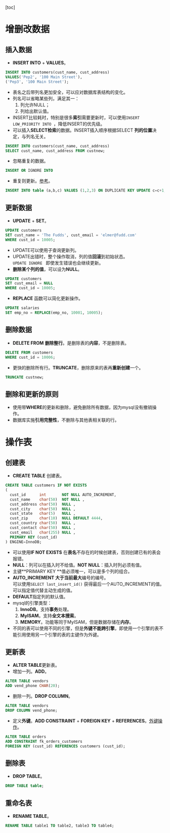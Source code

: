 [toc]
# 增删改数据 #
## 插入数据 ##
- **INSERT INTO** + **VALUES**。
```sql
INSERT INTO customers(cust_name, cust_address)
VALUES('Pep2', '100 Main Street'),
('Pep3', '100 Main Street');
```

- 表名之后带列名更加安全，可以应对数据库表结构的变化。
- 列名可以省略某些列，满足其一：
    1. 列允许NULL；
    2. 列给出默认值。
- INSERT比较耗时，特别是很多**索引**需要更新时，可以使用```INSERT LOW_PRIORITY INTO ```，降低INSERT的优先级。
- 可以插入**SELECT检索**的数据。INSERT插入顺序根据SELECT **列的位置**决定，与列名无关。
```sql
INSERT INTO customers(cust_name, cust_address)
SELECT cust_name, cust_address FROM custnew;
```

- 忽略重复的数据。
```sql
INSERT OR IGNORE INTO
``` 

- 重复则更新。[参考](https://blog.csdn.net/i10630226/article/details/51759701)。
```sql
INSERT INTO table (a,b,c) VALUES (1,2,3) ON DUPLICATE KEY UPDATE c=c+1; 
```

## 更新数据 ##
- **UPDATE** + **SET**。
```sql
UPDATE customers
SET cust_name = 'The Fudds', cust_email = 'elmer@fudd.com'
WHERE cust_id = 10005;
```

- UPDATE可以使用子查询更新列。
- UPDATE出错时，整个操作取消，列的值**回滚**到初始状态。<br>```UPDATE IGNORE ``` 即使发生错误也会继续更新。
- **删除某个列的值**，可以设为**NULL**。
```sql
UPDATE customers
SET cust_email = NULL
WHERE cust_id = 10005;
```

- **REPLACE** 函数可以简化更新操作。
```sql
UPDATE salaries
SET emp_no = REPLACE(emp_no, 10001, 10005);
```

## 删除数据 ##
- **DELETE FROM** **删除整行**。是删除表的**内容**，不是删除表。
```sql
DELETE FROM customers
WHERE cust_id = 10006;
```

- 更快的删除所有行。**TRUNCATE**，删除原来的表再**重新创建**一个。
```sql
TRUNCATE custnew;
```

## 删除和更新的原则 ##
- 使用带**WHERE**的更新和删除，避免删除所有数据，因为mysql没有撤销操作。
- 数据库实施**引用完整性**，不删除与其他表相关联的行。

# 操作表 #
## 创建表 ##
- **CREATE TABLE** 创建表。
```sql
CREATE TABLE customers IF NOT EXISTS
(
  cust_id      int       NOT NULL AUTO_INCREMENT,
  cust_name    char(50)  NOT NULL ,
  cust_address char(50)  NULL ,
  cust_city    char(50)  NULL ,
  cust_state   char(5)   NULL ,
  cust_zip     char(10)  NULL DEFAULT 4444,
  cust_country char(50)  NULL ,
  cust_contact char(50)  NULL ,
  cust_email   char(255) NULL ,
  PRIMARY KEY (cust_id)
) ENGINE=InnoDB;
```

- 可以使用**IF NOT EXISTS** 在**表名**不存在的时候创建表，否则创建已有的表会报错。
- **NULL**：列可以在插入时不给值。**NOT NULL**：插入时列必须有值。
- 主键**PRIMARY KEY **值必须唯一，可以是多个列的组合。
- **AUTO_INCREMENT **大于当前**最大**编号的编号。<br>可以使用```SELECT last_insert_id()``` 获得最后一个AUTO_INCREMENT的值。<br>可以指定值代替主动生成的值。
- **DEFAULT**指定列的默认值。
- mysql的引擎类型：
    1. **InnoDB**。支持**事务**处理。
    2. **MyISAM**。支持**全文本搜索**。
    3. **MEMORY**。功能等同于MyISAM，但是数据存储在**内存**。
- 不同的表可以使用不同的引擎，但是**外键不能跨引擎**，即使用一个引擎的表不能引用使用另一个引擎的表的主键作为外键。

## 更新表 ##
- **ALTER TABLE**更新表。
- 增加一列。**ADD**。
```sql
ALTER TABLE vendors
ADD vend_phone CHAR(20);
```

- 删除一列。**DROP COLUMN**。
```sql
ALTER TABLE vendors
DROP COLUMN vend_phone;
```

- 定义**外键**。**ADD CONSTRAINT** + **FOREIGN KEY** + **REFERENCES**。[外键操作](https://www.cnblogs.com/yccmelody/p/5416456.html)。
```sql
ALTER TABLE orders 
ADD CONSTRAINT fk_orders_customers 
FOREIGN KEY (cust_id) REFERENCES customers (cust_id);
```

## 删除表 ##
- **DROP TABLE**。
```sql
DROP TABLE table;
```

## 重命名表 ##
- **RENAME TABLE**。
```sql
RENAME TABLE table1 TO table2, table3 TO table4;
```